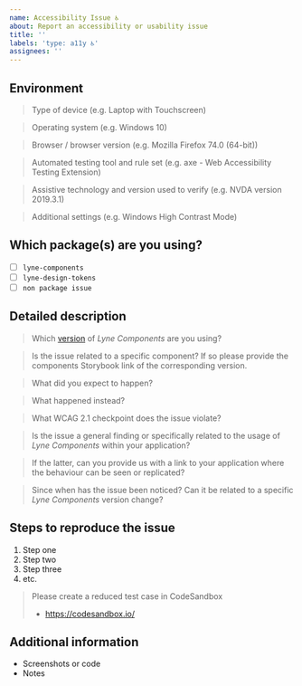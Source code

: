 ```yaml
---
name: Accessibility Issue ♿
about: Report an accessibility or usability issue
title: ''
labels: 'type: a11y ♿'
assignees: ''
---
```


<!-- Feel free to remove sections that aren't relevant.

## Title line template: [Title]: Brief description

If this is a specific issue concerning one of [our projects](https://github.com/lyne-design-system/lyne/README.md#our-projects) please place the issue there and have a look if it has already been solved.

If not please help us out by filling out a couple of details below!

-->

## Environment

> Type of device (e.g. Laptop with Touchscreen)

> Operating system (e.g. Windows 10)

> Browser / browser version (e.g. Mozilla Firefox 74.0 (64-bit))

> Automated testing tool and rule set (e.g. axe - Web Accessibility Testing Extension)

> Assistive technology and version used to verify (e.g. NVDA version 2019.3.1)

> Additional settings (e.g. Windows High Contrast Mode)

## Which package(s) are you using?

<!--
  Add an x in one (or multiple if valid) of the options below, for example:
- [x] package name
-->

- [ ] `lyne-components`
- [ ] `lyne-design-tokens`
- [ ] `non package issue`

## Detailed description

> Which [version](https://lyne-components-deployments.netlify.app/) of *Lyne Components* are you using?

> Is the issue related to a specific component? If so please provide the components Storybook link of the corresponding version.

> What did you expect to happen?

> What happened instead?

> What WCAG 2.1 checkpoint does the issue violate?

> Is the issue a general finding or specifically related to the usage of *Lyne Components* 
> within your application?

> If the latter, can you provide us with a link to your application where the behaviour can 
> be seen or replicated?

> Since when has the issue been noticed? Can it be related to a specific 
> *Lyne Components* version change?

## Steps to reproduce the issue

1. Step one
2. Step two
3. Step three
4. etc.

> Please create a reduced test case in CodeSandbox
>
> - https://codesandbox.io/

## Additional information

- Screenshots or code
- Notes
